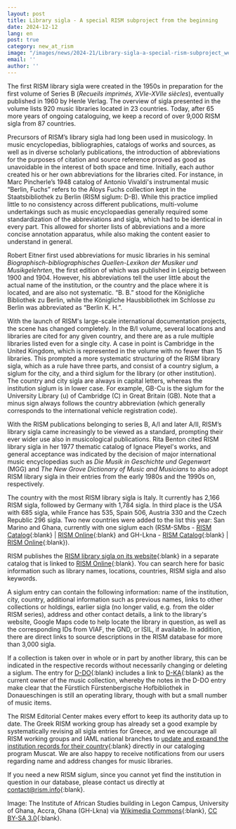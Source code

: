 ```yaml
---
layout: post
title: Library sigla - A special RISM subproject from the beginning
date: 2024-12-12
lang: en
post: true
category: new_at_rism
image: "/images/news/2024-21/Library-sigla-a-special-rism-subproject_website.jpg"
email: ''
author: ''
---
```


The first RISM library sigla were created in the 1950s in preparation for the first volume of Series B (_Recueils imprimés, XVIe-XVIIe siècles_), eventually published in 1960 by Henle Verlag. The overview of sigla presented in the volume lists 920 music libraries located in 23 countries. Today, after 65 more years of ongoing cataloguing, we keep a record of over 9,000 RISM sigla from 87 countries.

Precursors of RISM’s library sigla had long been used in musicology. In music encyclopedias, bibliographies, catalogs of works and sources, as well as in diverse scholarly publications, the introduction of abbreviations for the purposes of citation and source reference proved as good as unavoidable in the interest of both space and time. Initially, each author created his or her own abbreviations for the libraries cited. For instance, in Marc Pincherle’s 1948 catalog of Antonio Vivaldi's instrumental music “Berlin, Fuchs” refers to the Aloys Fuchs collection kept in the Staatsbibliothek zu Berlin (RISM siglum: D-B). While this practice implied little to no consistency across different publications, multi-volume undertakings such as music encyclopaedias generally required some standardization of the abbreviations and sigla, which had to be identical in every part. This allowed for shorter lists of abbreviations and a more concise annotation apparatus, while also making the content easier to understand in general.

Robert Eitner first used abbreviations for music libraries in his seminal _Biographisch-bibliographisches Quellen-Lexikon der Musiker und Musikgelehrten_, the first edition of which was published in Leipzig between 1900 and 1904. However, his abbreviations tell the user little about the actual name of the institution, or the country and the place where it is located, and are also not systematic. “B. B.” stood for the Königliche Bibliothek zu Berlin, while the Königliche Hausbibliothek im Schlosse zu Berlin was abbreviated as “Berlin K. H.”.

With the launch of RISM's large-scale international documentation projects, the scene has changed completely. In the B/I volume, several locations and libraries are cited for any given country, and there are as a rule multiple libraries listed even for a single city. A case in point is Cambridge in the United Kingdom, which is represented in the volume with no fewer than 15 libraries. This prompted a more systematic structuring of the RISM library sigla, which as a rule have three parts, and consist of a country siglum, a siglum for the city, and a third siglum for the library (or other institution). The country and city sigla are always in capital letters, whereas the institution siglum is in lower case. For example, GB-Cu is the siglum for the University Library (u) of Cambridge (C) in Great Britain (GB). Note that a minus sign always follows the country abbreviation (which generally corresponds to the international vehicle registration code).

With the RISM publications belonging to series B, A/I and later A/II, RISM’s library sigla came increasingly to be viewed as a standard, prompting their ever wider use also in musicological publications. Rita Benton cited RISM library sigla in her 1977 thematic catalog of Ignace Pleyel's works, and general acceptance was indicated by the decision of major international music encyclopedias such as _Die Musik in Geschichte und Gegenwart_ (MGG) and _The New Grove Dictionary of Music and Musicians_ to also adopt RISM library sigla in their entries from the early 1980s and the 1990s on, respectively.

The country with the most RISM library sigla is Italy. It currently has 2,166 RISM sigla, followed by Germany with 1,784 sigla. In third place is the USA with 685 sigla, while France has 535, Spain 506, Austria 330 and the Czech Republic 296 sigla. Two new countries were added to the list this year: San Marino and Ghana, currently with one siglum each (RSM-SMbs - [RISM Catalog](https://opac.rism.info/rism/Record/rismks51008270){:blank} \| [RISM Online](https://rism.online/institutions/51008270){:blank} and GH-Lkna - [RISM Catalog](https://opac.rism.info/rism/Record/rismks51008244){:blank} \| [RISM Online](https://rism.online/institutions/51008244){:blank}).

RISM publishes the [RISM library sigla on its website](/community/sigla.html){:blank} in a separate catalog that is linked to [RISM Online](https://rism.online/?mode=institutions){:blank}. You can search here for basic information such as library names, locations, countries, RISM sigla and also keywords.

A siglum entry can contain the following information: name of the institution, city, country, additional information such as previous names, links to other collections or holdings, earlier sigla (no longer valid, e.g. from the older RISM series), address and other contact details, a link to the library's website, Google Maps code to help locate the library in question, as well as the corresponding IDs from VIAF, the GND, or ISIL, if available. In addition, there are direct links to source descriptions in the RISM database for more than 3,000 sigla.

If a collection is taken over in whole or in part by another library, this can be indicated in the respective records without necessarily changing or deleting a siglum. The entry for [D-DO](https://rism.online/institutions/30000264){:blank} includes a link to [D-KA](https://rism.online/institutions/30000839){:blank} as the current owner of the music collection, whereby the notes in the D-DO entry make clear that the Fürstlich Fürstenbergische Hofbibliothek in Donaueschingen is still an operating library, though with but a small number of music items.

The RISM Editorial Center makes every effort to keep its authority data up to date. The Greek RISM working group has already set a good example by systematically revising all sigla entries for Greece, and we encourage all RISM working groups and IAML national branches to [update and expand the institution records for their country](/new_at_rism/2024/10/17/updating-rism-series-c.html){:blank} directly in our cataloging program Muscat. We are also happy to receive notifications from our users regarding name and address changes for music libraries.

If you need a new RISM siglum, since you cannot yet find the institution in question in our database, please contact us directly at [contact@rism.info](mailto:contact@rism.info){:blank}. 

Image: The Institute of African Studies building in Legon Campus, University of Ghana, Accra, Ghana (GH-Lkna) via [Wikimedia Commons](https://commons.wikimedia.org/wiki/File:Institute_of_African_Studies.JPG){:blank}, [CC BY-SA 3.0](https://creativecommons.org/licenses/by-sa/3.0){:blank}.
